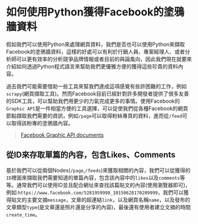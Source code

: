 # 如何使用Python獲得Facebook的塗鴉牆資料

假如我們可以使用Python來處理網頁資料，我們是否也可以使用Python來擷取Facebook的塗鴉牆資料，這樣的好處可以有利於行銷人員、專案經理人、或者分析師可以更有效率的分析競爭品牌情報或者目前的與論風向，因此我們現在就要來介紹如何透過Python程式語言來幫助我們更優雅方便的獲得這些珍貴的資料內容。

過去我們可能需要借助一些工具來幫我們達成這項感覺有些許困難的工作，例如`scrapy`(網頁擷取工具)。然而Facebook目前已經針對許多開發者提供了很多友善的SDK工具，可以幫助我們用更少的力氣完成更多的事情。使用Facebook的`Graphic API`是一件相當方便的工具選擇，可以促使我們從各種Facebook的網頁節點擷取我們需要的資訊，例如`/page`可以取得粉絲專頁的資料，進而從`/feed`可以取得該粉專的塗鴉牆內容。

> [Facebook Graphic API documents](https://developers.facebook.com/docs/graph-api/reference)

## 從ID來存取單篇的內容，包含Likes、Comments

基於我們可以從兩個Nodes(`/page`,`/feeds`)來獲取相關的內容，我們可以從獲得的`ID`裡面來擷取我們需要知道的單篇內容，包含該內容中的`likes`以及`comments`等等。通常我們可以使用ID並且配合網址來查找該篇貼文的內容(使用瀏覽器即可)，例如:`https://www.facebook.com/5281959998_10150628170209999`，我們可以獲得貼文的主要文摘`message`，文章的超連結`link`，以及網頁名稱`name`，以及發布的文章類型`type`(是文章還是照片還是分享的內容)，最後還有使用者建立文摘的時間`create_time`。
